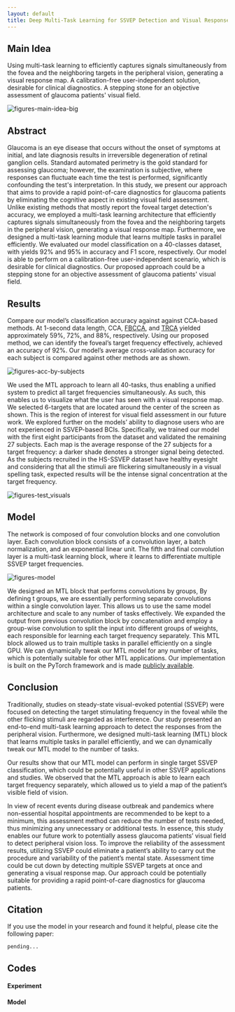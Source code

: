 ```yaml
---
layout: default
title: Deep Multi-Task Learning for SSVEP Detection and Visual Response Mapping
---
```


## Main Idea

Using multi-task learning to efficiently captures signals simultaneously from the fovea and the neighboring targets in the peripheral vision, generating a visual response map. A calibration-free user-independent solution, desirable for clinical diagnostics. A stepping stone for an objective assessment of glaucoma patients' visual field.

![figures-main-idea-big](https://user-images.githubusercontent.com/1694368/91680983-9caa4580-eb7f-11ea-8bfd-50e0705c141d.jpg)

## Abstract

Glaucoma is an eye disease that occurs without the onset of symptoms at initial, and late diagnosis results in irreversible degeneration of retinal ganglion cells. Standard automated perimetry is the gold standard for assessing glaucoma; however, the examination is subjective, where responses can fluctuate each time the test is performed, significantly confounding the test's interpretation. In this study, we present our approach that aims to provide a rapid point-of-care diagnostics for glaucoma patients by eliminating the cognitive aspect in existing visual field assessment. Unlike existing methods that mostly report the foveal target detection's accuracy, we employed a multi-task learning architecture that efficiently captures signals simultaneously from the fovea and the neighboring targets in the peripheral vision, generating a visual response map. Furthermore, we designed a multi-task learning module that learns multiple tasks in parallel efficiently. We evaluated our model classification on a 40-classes dataset, with yields 92% and 95% in accuracy and F1 score, respectively. Our model is able to perform on a calibration-free user-independent scenario, which is desirable for clinical diagnostics. Our proposed approach could be a stepping stone for an objective assessment of glaucoma patients' visual field.

## Results

Compare our model’s classification accuracy against against CCA-based methods. At 1-second data length, CCA, [FBCCA](https://iopscience.iop.org/article/10.1088/1741-2560/12/4/046008/meta), and [TRCA](https://www.sciencedirect.com/science/article/pii/S105381191200852X) yielded approximately 59%, 72%, and 88%, respectively. Using our proposed method, we can identify the foveal’s target frequency effectively, achieved an accuracy of 92%. Our model’s average cross-validation accuracy for each subject is compared against other methods are as shown.

![figures-acc-by-subjects](https://user-images.githubusercontent.com/1694368/92562604-d29aa880-f2a8-11ea-9d4d-9d99236e88d7.png)

We used the MTL approach to learn all 40-tasks, thus enabling a unified system to predict all target frequencies simultaneously. As such, this enables us to visualize what the user has seen with a visual response map. We selected 6-targets that are located around the center of the screen as shown. This is the region of interest for visual field assessment in our future work. We explored further on the models’ ability to diagnose users who are not experienced in SSVEP-based BCIs. Specifically, we trained our model with the first eight participants from the dataset and validated the remaining 27 subjects. Each map is the average response of the 27 subjects for a target frequency: a darker shade denotes a stronger signal being detected. As the subjects recruited in the HS-SSVEP dataset have healthy eyesight and considering that all the stimuli are flickering simultaneously in a visual spelling task, expected results will be the intense signal concentration at the target frequency.

![figures-test_visuals](https://user-images.githubusercontent.com/1694368/91679148-10495400-eb7a-11ea-8f77-27a133203dd0.png)

## Model

The network is composed of four convolution blocks and one convolution layer. Each convolution block consists of a convolution layer, a batch normalization, and an exponential linear unit. The fifth and final convolution layer is a multi-task learning block, where it learns to differentiate multiple SSVEP target frequencies.

![figures-model](https://user-images.githubusercontent.com/1694368/91679200-2ce58c00-eb7a-11ea-82a3-1df6ef6aee24.png)

We designed an MTL block that performs convolutions by groups, By defining t groups, we are essentially performing separate convolutions within a single convolution layer. This allows us to use the same model architecture and scale to any number of tasks effectively. We expanded the output from previous convolution block by concatenation and employ a group-wise convolution to split the input into different groups of weights, each responsible for learning each target frequency separately. This MTL block allowed us to train multiple tasks in parallel efficiently on a single GPU. We can dynamically tweak our MTL model for any number of tasks, which is potentially suitable for other MTL applications. Our implementation is built on the PyTorch framework and is made [publicly available](https://github.com/jinglescode/ssvep-multi-task-learning/blob/master/model.py).

## Conclusion

Traditionally, studies on steady-state visual-evoked potential (SSVEP) were focused on detecting the target stimulating frequency in the foveal while the other flicking stimuli are regarded as interference. Our study presented an end-to-end multi-task learning approach to detect the responses from the peripheral vision. Furthermore, we designed multi-task learning (MTL) block that learns multiple tasks in parallel efficiently, and we can dynamically tweak our MTL model to the number of tasks.

Our results show that our MTL model can perform in single target SSVEP classification, which could be potentially useful in other SSVEP applications and studies. We observed that the MTL approach is able to learn each target frequency separately, which allowed us to yield a map of the patient’s visible field of vision.

In view of recent events during disease outbreak and pandemics where non-essential hospital appointments are recommended to be kept to a minimum, this assessment method can reduce the number of tests needed, thus minimizing any unnecessary or additional tests. In essence, this study enables our future work to potentially assess glaucoma patients’ visual field to detect peripheral vision loss. To improve the reliability of the assessment results, utilizing SSVEP could eliminate a patient’s ability to carry out the procedure and variability of the patient’s mental state. Assessment time could be cut down by detecting multiple SSVEP targets at once and generating a visual response map. Our approach could be potentially suitable for providing a rapid point-of-care diagnostics for glaucoma patients.

## Citation

If you use the model in your research and found it helpful, please cite the following paper:

```
pending...
```

## Codes


#### Experiment

<script src="https://gist.github.com/jinglescode/3d74fe165dee44e2f794e56ce0a2a958.js"></script>

#### Model

<script src="https://gist.github.com/jinglescode/b99c0c3c31af5c217c6305cacb7e16b0.js"></script>
